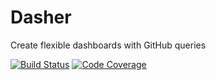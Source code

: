 # Dasher

Create flexible dashboards with GitHub queries

[![Build Status](https://img.shields.io/travis/dasherapp/dasher/master.svg?style=flat-square)](https://travis-ci.org/dasherapp/dasher)
[![Code Coverage](https://img.shields.io/codecov/c/github/dasherapp/dasher/master.svg?style=flat-square)](https://codecov.io/gh/dasherapp/dasher)
